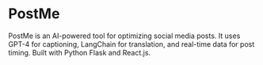 # PostMe
PostMe is an AI-powered tool for optimizing social media posts. It uses GPT-4 for captioning, LangChain for translation, and real-time data for post timing. Built with Python Flask and React.js.
